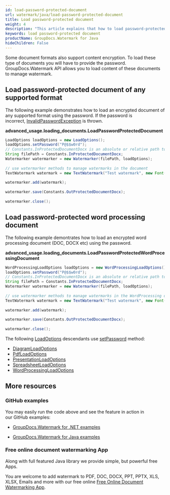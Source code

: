 ```yaml
---
id: load-password-protected-document
url: watermark/java/load-password-protected-document
title: Load password-protected document
weight: 4
description: "This article explains that how to load password-protected document while using GroupDocs. Watermarks Java API."
keywords: load password-protected document
productName: GroupDocs.Watermark for Java
hideChildren: False
---
```

Some document formats also support content encryption. To load these type of documents you will have to provide the password. GroupDocs.Watermark API allows you to load content of these documents to manage watermark.

## Load password-protected document of any supported format

The following example demonstrates how to load an encrypted document of any supported format using the password. If the password is incorrect, [InvalidPasswordException](https://apireference.groupdocs.com/watermark/java/com.groupdocs.watermark.exceptions/InvalidPasswordException) is thrown.

**advanced\_usage.loading\_documents.LoadPasswordProtectedDocument**

```java
LoadOptions loadOptions = new LoadOptions();                                                                                   
loadOptions.setPassword("P@$$w0rd");                                                                                           
// Constants.InProtectedDocumentDocx is an absolute or relative path to your document. Ex: @"C:\\Docs\\protected-document.docx"
String filePath = Constants.InProtectedDocumentDocx;                                                                           
Watermarker watermarker = new Watermarker(filePath, loadOptions);                                                              
                                                                                                                               
// use watermarker methods to manage watermarks in the document                                                                
TextWatermark watermark = new TextWatermark("Test watermark", new Font("Arial", 12));                                          
                                                                                                                               
watermarker.add(watermark);                                                                                                    
                                                                                                                               
watermarker.save(Constants.OutProtectedDocumentDocx);                                                                          
                                                                                                                               
watermarker.close();                                                                                                         
```

## Load password-protected word processing document

The following example demontrates how to load an encrypted word processing document (DOC, DOCX etc) using the password.

**advanced\_usage.loading\_documents.LoadPasswordProtectedWordProcessingDocument**

```java
WordProcessingLoadOptions loadOptions = new WordProcessingLoadOptions();                                                       
loadOptions.setPassword("P@$$w0rd");                                                                                           
// Constants.InProtectedDocumentDocx is an absolute or relative path to your document. Ex: @"C:\\Docs\\protected-document.docx"
String filePath = Constants.InProtectedDocumentDocx;                                                                           
Watermarker watermarker = new Watermarker(filePath, loadOptions);                                                              
                                                                                                                               
// use watermarker methods to manage watermarks in the WordProcessing document                                                 
TextWatermark watermark = new TextWatermark("Test watermark", new Font("Arial", 12));                                          
                                                                                                                               
watermarker.add(watermark);                                                                                                    
                                                                                                                               
watermarker.save(Constants.OutProtectedDocumentDocx);                                                                          
                                                                                                                               
watermarker.close();                                                                                                         

```

The following [LoadOptions](https://apireference.groupdocs.com/watermark/java/com.groupdocs.watermark.options/LoadOptions) descendants use [setPassword](https://apireference.groupdocs.com/watermark/java/com.groupdocs.watermark.options/LoadOptions#setPassword(java.lang.String)) method:

*   [DiagramLoadOptions](https://apireference.groupdocs.com/watermark/java/com.groupdocs.watermark.options/DiagramLoadOptions)
*   [PdfLoadOptions](https://apireference.groupdocs.com/watermark/java/com.groupdocs.watermark.options/PdfLoadOptions)
*   [PresentationLoadOptions](https://apireference.groupdocs.com/watermark/java/com.groupdocs.watermark.options/PresentationLoadOptions)
*   [SpreadsheetLoadOptions](https://apireference.groupdocs.com/watermark/java/com.groupdocs.watermark.options/SpreadsheetLoadOptions)
*   [WordProcessingLoadOptions](https://apireference.groupdocs.com/watermark/java/com.groupdocs.watermark.options/WordProcessingLoadOptions)

## More resources

### GitHub examples

You may easily run the code above and see the feature in action in our GitHub examples:

*   [GroupDocs.Watermark for .NET examples](https://github.com/groupdocs-watermark/GroupDocs.Watermark-for-.NET)
    
*   [GroupDocs.Watermark for Java examples](https://github.com/groupdocs-watermark/GroupDocs.Watermark-for-Java)
    

### Free online document watermarking App

Along with full featured Java library we provide simple, but powerful free Apps.

You are welcome to add watermark to PDF, DOC, DOCX, PPT, PPTX, XLS, XLSX, Emails and more with our free online [Free Online Document Watermarking App](https://products.groupdocs.app/watermark).
